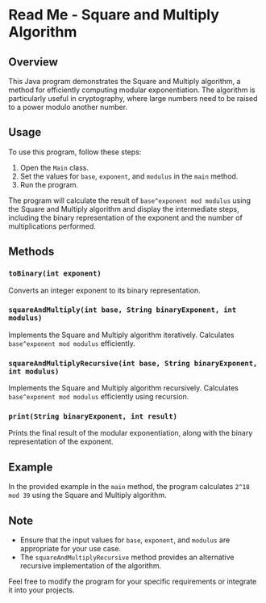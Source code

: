 # Read Me - Square and Multiply Algorithm

## Overview
This Java program demonstrates the Square and Multiply algorithm, a method for efficiently computing modular exponentiation. The algorithm is particularly useful in cryptography, where large numbers need to be raised to a power modulo another number.

## Usage
To use this program, follow these steps:

1. Open the `Main` class.
2. Set the values for `base`, `exponent`, and `modulus` in the `main` method.
3. Run the program.

The program will calculate the result of `base^exponent mod modulus` using the Square and Multiply algorithm and display the intermediate steps, including the binary representation of the exponent and the number of multiplications performed.

## Methods

### `toBinary(int exponent)`
Converts an integer exponent to its binary representation.

### `squareAndMultiply(int base, String binaryExponent, int modulus)`
Implements the Square and Multiply algorithm iteratively. Calculates `base^exponent mod modulus` efficiently.

### `squareAndMultiplyRecursive(int base, String binaryExponent, int modulus)`
Implements the Square and Multiply algorithm recursively. Calculates `base^exponent mod modulus` efficiently using recursion.

### `print(String binaryExponent, int result)`
Prints the final result of the modular exponentiation, along with the binary representation of the exponent.

## Example
In the provided example in the `main` method, the program calculates `2^18 mod 39` using the Square and Multiply algorithm.

## Note
- Ensure that the input values for `base`, `exponent`, and `modulus` are appropriate for your use case.
- The `squareAndMultiplyRecursive` method provides an alternative recursive implementation of the algorithm.

Feel free to modify the program for your specific requirements or integrate it into your projects.